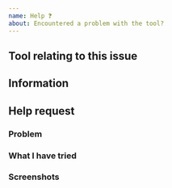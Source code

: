 ```yaml
---
name: Help ❓
about: Encountered a problem with the tool?
---
```


<!-- Don't write inside the arrows as they will be hidden when you post your issue.

If you are in need of help, please follow the following steps:

1.  Fill out the template.
      This will help us understand what problem you've encountered and help us
      find a solution.

2.  Delete this line and all above lines before posting your issue! -->

## Tool relating to this issue
<!-- This will either be the DNS lookup tool or the SPF explainer. -->

## Information
<!-- Head to https://www.whatismybrowser.com/ and copy/paste the
  'Send this link to Tech Support to share your system info:' link here -->

## Help request

### Problem
<!-- What problem did you encounter? -->

### What I have tried
<!-- What have you tried so far? -->

### Screenshots
<!-- If relevant, include any screenshots here. -->
